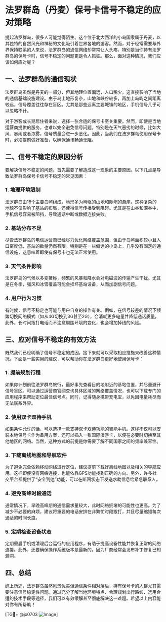 # 法罗群岛（丹麦）保号卡信号不稳定的应对策略

提起法罗群岛，很多人可能觉得陌生。这个位于北大西洋的小岛国隶属于丹麦，以其独特的自然风光和神秘的文化吸引着世界各地的游客。然而，对于经常需要与外界保持联系的人来说，法罗群岛的通信网络却常常让人头疼。特别是当你持有法罗群岛的保号卡时，信号不稳定的问题更是令人抓狂。那么，面对这种情况，我们应该如何应对呢？

## 一、法罗群岛的通信现状

法罗群岛虽然是丹麦的一部分，但其地理位置偏远，人口稀少，这直接影响了当地的通信基础设施建设。由于岛上地形复杂，山地和峡谷较多，再加上岛屿之间距离较远，信号覆盖往往存在盲区。尤其是那些远离主要城镇的地区，手机信号几乎可以忽略不计。

对于游客或长期居住者来说，选择一张合适的保号卡至关重要。然而，即使是当地运营商提供的服务，也难以完全避免信号问题。特别是在天气恶劣的时候，比如大风、暴雨或者浓雾，信号质量会进一步恶化。因此，当我们在法罗群岛使用保号卡时，必须提前做好准备，以确保通讯畅通无阻。

## 二、信号不稳定的原因分析

要解决信号不稳定的问题，首先需要了解造成这一现象的主要原因。以下几点是导致法罗群岛保号卡信号不稳定的常见因素：

### 1. 地理环境限制
法罗群岛由18个主要岛屿组成，地形多为崎岖的山地和陡峭的悬崖。这种复杂的地貌不仅影响了基站的布局，还使得信号传播受到阻碍。尤其是在山谷和深谷中，手机信号容易被阻挡，导致通话中断或数据连接失败。

### 2. 基站分布不足
尽管法罗群岛的电信运营商已经尽力优化网络覆盖范围，但由于岛屿面积较小且人口密度低，基站的数量仍然有限。特别是在一些偏远的小岛上，几乎没有固定的通信设施，这意味着即使有保号卡也无法正常使用。

### 3. 天气条件影响
法罗群岛的气候以多变著称，频繁的风暴和降水会对电磁波的传输产生干扰。尤其是在冬季，强风和冰雪覆盖可能会损坏基站设备，从而加剧信号问题。

### 4. 用户行为习惯
有时候，信号不稳定也可能与用户自身的操作有关。例如，在信号较差的情况下频繁切换网络模式（如从4G切换到3G甚至2G），会消耗更多电量并降低通话质量。此外，长时间拨打电话而不注意周围环境的变化，也会增加掉线的风险。

## 三、应对信号不稳定的有效方法

既然我们已经明确了信号不稳定的成因，接下来就可以采取相应措施来改善这种情况。下面是一些实用的建议，可以帮助你在法罗群岛更好地使用保号卡：

### 1. 提前规划行程
如果你计划前往法罗群岛旅行，最好事先查看目的地附近的基站位置，并尽量避开信号盲区。可以通过运营商官网查询具体区域的网络覆盖情况，也可以下载专门的应用程序来帮助定位最佳信号点。同时，记得随身携带充电宝，以免因电量耗尽而无法联系外界。

### 2. 使用双卡双待手机
如果条件允许的话，可以选择一款支持双卡双待功能的智能手机。这样不仅可以安装本地保号卡作为备用方案，还可以插入一张国际漫游卡，以便在必要时切换至其他地区的网络。当然，这种方式的前提是你需要了解不同国家之间的频率兼容性。

### 3. 下载离线地图和导航软件
为了避免完全依赖移动网络进行定位，建议提前下载好离线地图以及相关的导航应用。这样即便没有网络连接，也能依靠GPS功能找到正确的方向。另外，许多社交平台都提供了“安全到达”功能，可以在断网状态下发送求助信息给紧急联系人。

### 4. 避免高峰时段通话
通常情况下，早晚高峰期的通信需求量较大，此时网络拥堵的可能性也更高。为了减少不必要的麻烦，建议将重要的电话安排在非繁忙时段拨打，并且尽量缩短每次通话的时间长度。

### 5. 定期检查设备状态
定期重启手机或清理后台运行的应用程序，有助于提高设备性能并恢复正常的网络连接。此外，还要确保操作系统版本是最新的，因为厂商经常会发布补丁修复已知漏洞。

## 四、总结

综上所述，法罗群岛虽然风景优美但通信条件相对落后，持有保号卡的人群尤其需要注意信号稳定性问题。通过充分了解当地环境特点、合理规划出行路线、选用合适的技术手段等途径，我们可以有效缓解甚至彻底解决这一难题。希望以上内容能对你有所帮助！

[TG💪+ @jx0703 ![Image](https://github.com/user-attachments/assets/dbca1d08-cadb-493c-b0ec-ad6f7a83f270)]
